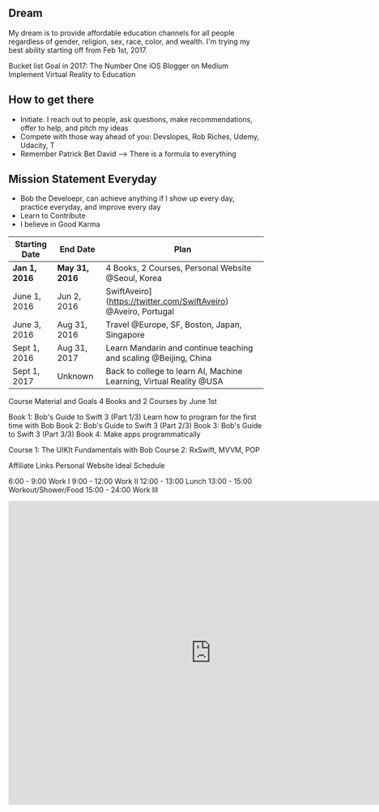 
## Dream
My dream is to provide affordable education channels for all people regardless of gender, religion, sex, race, color, and wealth. I'm trying my best ability starting off from Feb 1st, 2017.

Bucket list
Goal in 2017: The Number One iOS Blogger on Medium
Implement Virtual Reality to Education


## How to get there
- Initiate. I reach out to people, ask questions, make recommendations, offer to help, and pitch my ideas
- Compete with those way ahead of you: Devslopes, Rob Riches, Udemy, Udacity, T
- Remember Patrick Bet David —> There is a formula to everything


## Mission Statement Everyday
- Bob the Develoepr, can achieve anything if I show up every day, practice everyday, and improve every day
- Learn to Contribute
- I believe in Good Karma

| Starting Date  | End Date           | Plan                                                                  |
|----------------|--------------------|-----------------------------------------------------------------------|
| **Jan 1, 2016**| **May 31, 2016**| 4 Books, 2 Courses, Personal Website @Seoul, Korea |
| June 1, 2016 | Jun 2, 2016     | SwiftAveiro](https://twitter.com/SwiftAveiro) @Aveiro, Portugal       |
| June 3, 2016 | Aug 31, 2016  | Travel @Europe, SF, Boston, Japan, Singapore               |
| Sept 1, 2016 | Aug 31,  2017 | Learn Mandarin and continue teaching and scaling @Beijing, China              |
| Sept 1, 2017 | Unknown     | Back to college to learn AI, Machine Learning, Virtual Reality @USA|


Course Material and Goals
4 Books and 2 Courses by June 1st

Book 1: Bob's Guide to Swift 3 (Part 1/3)
Learn how to program for the first time with Bob
Book 2: Bob's Guide to Swift 3 (Part 2/3)
Book 3: Bob's Guide to Swift 3 (Part 3/3)
Book 4: Make apps programmatically

Course 1: The UIKIt Fundamentals with Bob
Course 2: RxSwift, MVVM, POP

Affiliate Links
Personal Website
Ideal Schedule

6:00 - 9:00 Work I
9:00 - 12:00 Work II
12:00 - 13:00 Lunch
13:00 - 15:00 Workout/Shower/Food
15:00 - 24:00 Work III

<iframe src="https://calendar.google.com/calendar/embed?height=600&amp;wkst=2&amp;hl=en&amp;bgcolor=%23ffffff&amp;src=bobleesj%40gmail.com&amp;color=%231B887A&amp;ctz=Asia%2FSeoul" style="border-width:0" width="800" height="600" frameborder="0" scrolling="no"></iframe>


<a href="http://www.accuweather.com/en/au/melbourne/26216/weather-forecast/26216" class="aw-widget-legal">
<!--
By accessing and/or using this code snippet, you agree to AccuWeather’s terms and conditions (in English) which can be found at http://www.accuweather.com/en/free-weather-widgets/terms and AccuWeather’s Privacy Statement (in English) which can be found at http://www.accuweather.com/en/privacy.
-->
</a><div id="awcc1486178309720" class="aw-widget-current"  data-locationkey="" data-unit="c" data-language="en-us" data-useip="true" data-uid="awcc1486178309720"></div><script type="text/javascript" src="https://oap.accuweather.com/launch.js"></script>
